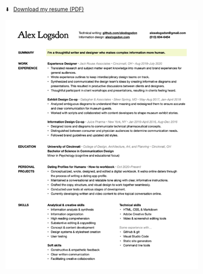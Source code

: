 ⬇️ &nbsp; [Download my resume (PDF)](https://github.com/alexlogsdon/resume/raw/main/AlexLogsdon-Resume.pdf)

![Alex Logsdon's resume"](img/AlexLogsdon-Resume.png)

